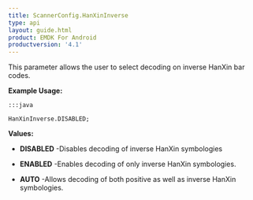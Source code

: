 ```yaml
---
title: ScannerConfig.HanXinInverse
type: api
layout: guide.html
product: EMDK For Android
productversion: '4.1'
---
```



This parameter allows the user to select decoding on inverse HanXin bar codes.
 
 

**Example Usage:**
	
	:::java
	
	HanXinInverse.DISABLED;
	


**Values:**

* **DISABLED** -Disables decoding of inverse HanXin symbologies

* **ENABLED** -Enables decoding of only inverse HanXin symbologies.

* **AUTO** -Allows decoding of both positive as well as inverse HanXin symbologies.









